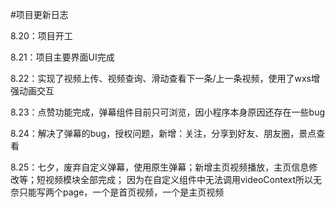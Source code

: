#项目更新日志

8.20：项目开工

8.21：项目主要界面UI完成

8.22：实现了视频上传、视频查询、滑动查看下一条/上一条视频，使用了wxs增强动画交互

8.23：点赞功能完成，弹幕组件目前只可浏览，因小程序本身原因还存在一些bug

8.24：解决了弹幕的bug，授权问题，新增：关注，分享到好友、朋友圈，景点查看

8.25：七夕，废弃自定义弹幕，使用原生弹幕；新增主页视频播放，主页信息修改等；短视频模块全部完成；
因为在自定义组件中无法调用videoContext所以无奈只能写两个page，一个是首页视频，一个是主页视频




